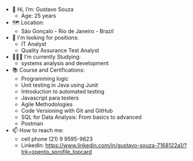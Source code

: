 - 👋 Hi, I’m: Gustavo Souza
  * Age: 25 years
- 🗺 Location:
  * São Gonçalo - Rio de Janeiro - Brazil
- 👀 I'm looking for positions:
  * IT Analyst
  * Quality Assurance Test Analyst
- 👨🏾‍💻 I’m currently Studying:
  * systems analysis and development
- 📚 Course and Certifications:
  * Programming logic
  * Unit testing in Java using Junit
  * Introduction to automated testing
  * Javascript para testers
  * Agile Methodologies 
  * Code Versioning with Git and GitHub
  * SQL for Data Analysis: From basics to advanced
  * Postman
- 📫 How to reach me:
  * cell phone (21) 9 9595-9623
  * LinkedIn: https://www.linkedin.com/in/gustavo-souza-7168122a1/?trk=opento_sprofile_topcard
  


<!---
GustavoCrf14/GustavoCrf14 is a ✨ special ✨ repository because its `README.md` (this file) appears on your GitHub profile.
You can click the Preview link to take a look at your changes.
--->
